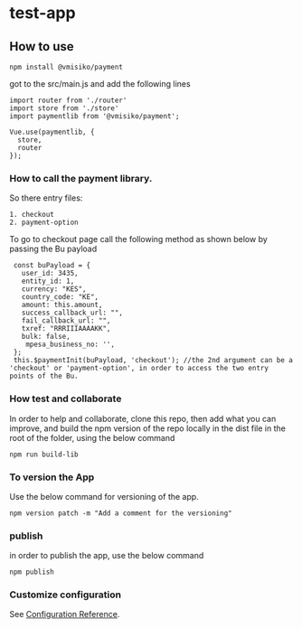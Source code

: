 # test-app

## How to use
```
npm install @vmisiko/payment
```

got to the src/main.js and add the following lines

```
import router from './router'
import store from './store'
import paymentlib from '@vmisiko/payment';

Vue.use(paymentlib, {
  store,
  router
});
```


### How to call the payment library.

So there entry files:
 ```
 1. checkout
 2. payment-option
 ```

 To go to checkout page call the following method as shown below by passing the Bu payload

 ```
  const buPayload = {
    user_id: 3435,
    entity_id: 1,
    currency: "KES",
    country_code: "KE",
    amount: this.amount,
    success_callback_url: "",
    fail_callback_url: "",
    txref: "RRRIIIAAAAKK",
    bulk: false,
     mpesa_business_no: '',
  };
  this.$paymentInit(buPayload, 'checkout'); //the 2nd argument can be a 'checkout' or 'payment-option', in order to access the two entry points of the Bu.
 ```

 ### How test and collaborate
 In order to help and collaborate, clone this repo, then add what you can improve, and build the npm version of the repo locally in the dist file in the root of the folder, using the below command

 ```
 npm run build-lib
 ```

 ### To version the App
 Use the below command for versioning of the app.

 ```
 npm version patch -m "Add a comment for the versioning"
 ```

 ### publish 

 in  order to publish the app, use the below command

 ```
 npm publish
 ```


### Customize configuration
See [Configuration Reference](https://cli.vuejs.org/config/).
